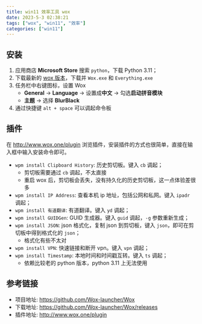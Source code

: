 ```yaml
---
title: win11 效率工具 wox
date: 2023-5-3 02:38:21
tags: ["wox", "win11", "效率"]
categories: ["win11"]
---
```


## 安装

1. 应用商店 **Microsoft Store** 搜索 `python`，下载 Python 3.11；
2. 下载最新的 [wox 版本](https://github.com/Wox-launcher/Wox/releases)，下载并 `Wox.exe` 和 `Everything.exe`
3. 任务栏中右键图标，设置 Wox
    - **General** -> **Language** -> 设置成**中文** -> 勾选**启动拼音模块**
    - **主题** -> 选择 **BlurBlack**
4. 通过快捷键 `alt + space` 可以调起命令板

## 插件

在 <http://www.wox.one/plugin> 浏览插件，安装插件的方式也很简单，直接在输入框中输入安装命令即可。

- `wpm install Clipboard History`: 历史剪切板。键入 `cb` 调起；
    - 剪切板需要通过 `cb` 调起，不太直接
    - 重启 wox 后，剪切板会丢失，没有持久化的历史剪切板，这一点体验差很多
- `wpm install IP Address`: 查看本机 ip 地址，包括公网和私网。键入 `ipadr` 调起；
- `wpm install 有道翻译`: 有道翻译。键入 `yd` 调起；
- `wpm install GUIDGen`: GUID 生成器。键入 `guid` 调起，`-g` 参数重新生成；
- `wpm install JSON`: json 格式化，复制 json 到剪切板，键入 `json`，即可在剪切板中得到格式化的 `json`；
    - 格式化有些不太对
- `wpm install VPN`: 快速链接和断开 vpn。键入 `vpn` 调起；
- `wpm install Timestamp`: 本地时间和时间戳互转。键入 `ts` 调起；
    - 依赖比较老的 python 版本，python 3.11 上无法使用

## 参考链接

- 项目地址: <https://github.com/Wox-launcher/Wox>
- 下载地址: <https://github.com/Wox-launcher/Wox/releases>
- 插件地址: <http://www.wox.one/plugin>
